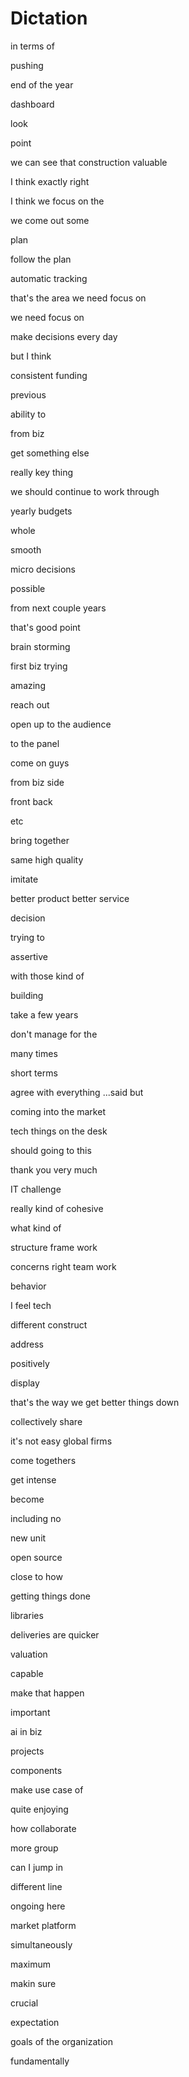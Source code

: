 # Dictation

in terms of

pushing

end of the year

dashboard

look 

point

we can see that construction valuable

I think exactly right

I think we focus on the 

we come out some

plan 

follow the plan

automatic tracking

that's the area we need focus on

we need focus on

make decisions every day

but I think  

consistent funding

previous

ability to 

from biz 

get something else

really key thing

we should continue to work through

yearly budgets

whole 

smooth

micro decisions

possible

from next couple years

that's good point

brain storming 

first biz trying 

amazing 

reach out 

open up to the audience

to the panel

come on guys

from biz side

front back

etc

bring together

same high quality

imitate 

better product better service

decision

trying to 

assertive

with those kind of 

building

take a few years

don't manage for the 

many times

short terms

agree with everything ...said but

coming into the market

tech things  on the desk

should going to this

thank you very much

IT challenge

really kind of cohesive

what kind of 

structure frame work

concerns right team work

behavior

I feel tech 

different construct

address

positively

display

that's the way we get better things down 

collectively share

it's not easy global firms

come togethers

get intense

become 

including no

new unit

open source

close to how

getting things done

libraries

deliveries are quicker

valuation

capable

make that happen

important

ai in biz

projects

components 

make use case of 

quite enjoying

how collaborate

more group

can I jump in

different line

ongoing here

market platform

simultaneously 

maximum

makin sure

crucial

expectation

goals of the organization

fundamentally







